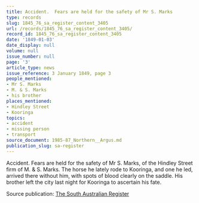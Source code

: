 ```yaml
---
title: Accident.  Fears are held for the safety of Mr S. Marks
type: records
slug: 1845_76_sa_register_content_3405
url: /records/1845_76_sa_register_content_3405/
record_id: 1845_76_sa_register_content_3405
date: '1849-01-03'
date_display: null
volume: null
issue_number: null
page: '3'
article_type: news
issue_reference: 3 January 1849, page 3
people_mentioned:
- Mr S. Marks
- M. & S. Marks
- his brother
places_mentioned:
- Hindley Street
- Kooringa
topics:
- accident
- missing person
- transport
source_document: 1985-87_Northern__Argus.md
publication_slug: sa-register
---
```


Accident.  Fears are held for the safety of Mr S. Marks, of the Hindley Street firm of M. & S. Marks.  The horse he lately rode to Kooringa, and one he led, arrived there without him, with spots of blood clearly on the saddle.  His brother left the city last night for Kooringa to ascertain his fate.

Source publication: [The South Australian Register](/publications/sa-register/)
